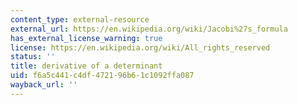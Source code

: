 ```yaml
---
content_type: external-resource
external_url: https://en.wikipedia.org/wiki/Jacobi%27s_formula
has_external_license_warning: true
license: https://en.wikipedia.org/wiki/All_rights_reserved
status: ''
title: derivative of a determinant
uid: f6a5c441-c4df-4721-96b6-1c1092ffa087
wayback_url: ''
---
```

